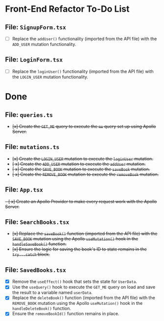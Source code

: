 # Front-End Refactor To-Do List



## **File: `SignupForm.tsx`**

- [ ] Replace the `addUser()` functionality (imported from the API file) with the `ADD_USER` mutation functionality.

## **File: `LoginForm.tsx`**

- [ ] Replace the `loginUser()` functionality (imported from the API file) with the `LOGIN_USER` mutation functionality.


# Done

## **File: `queries.ts`**

- ~~[x] Create the `GET_ME` query to execute the `me` query set up using Apollo Server.~~

## **File: `mutations.ts`**

- ~~[x] Create the `LOGIN_USER` mutation to execute the `loginUser` mutation.~~
- ~~[ x] Create the `ADD_USER` mutation to execute the `addUser` mutation.~~
- ~~[ x] Create the `SAVE_BOOK` mutation to execute the `saveBook` mutation.~~
- ~~[ x] Create the `REMOVE_BOOK` mutation to execute the `removeBook` mutation.~~

## **File: `App.tsx`**

~~- [ x] Create an Apollo Provider to make every request work with the Apollo Server.~~

## **File: `SearchBooks.tsx`**

- ~~[x] Replace the `saveBook()` function (imported from the API file) with the `SAVE_BOOK` mutation using the Apollo `useMutation()` hook in the `handleSaveBook()` function.~~
- ~~[x] Ensure the logic for saving the book's ID to state remains in the `try...catch` block.~~

## **File: `SavedBooks.tsx`**

- [x] Remove the `useEffect()` hook that sets the state for `UserData`.
- [x] Use the `useQuery()` hook to execute the `GET_ME` query on load and save the result to a variable named `userData`.
- [x] Replace the `deleteBook()` function (imported from the API file) with the `REMOVE_BOOK` mutation using the Apollo `useMutation()` hook in the `handleDeleteBook()` function.
- [x] Ensure the `removeBookId()` function remains in place.